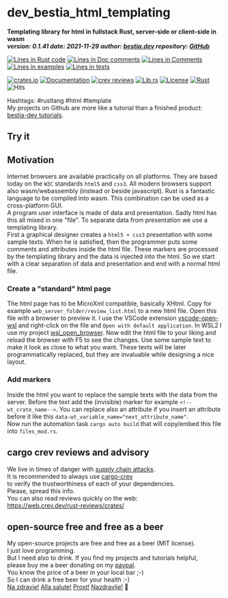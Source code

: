 [comment]: # (auto_md_to_doc_comments segment start A)

# dev_bestia_html_templating

[comment]: # (auto_cargo_toml_to_md start)

**Templating library for html in fullstack Rust, server-side or client-side in wasm**  
***version: 0.1.41  date: 2021-11-29 author: [bestia.dev](https://bestia.dev) repository: [GitHub](https://github.com/bestia-dev/dev_bestia_html_templating)***  

[comment]: # (auto_cargo_toml_to_md end)

[comment]: # (auto_lines_of_code start)
[![Lines in Rust code](https://img.shields.io/badge/Lines_in_Rust-749-green.svg)](https://github.com/bestia-dev/dev_bestia_html_templating/)
[![Lines in Doc comments](https://img.shields.io/badge/Lines_in_Doc_comments-118-blue.svg)](https://github.com/bestia-dev/dev_bestia_html_templating/)
[![Lines in Comments](https://img.shields.io/badge/Lines_in_comments-134-purple.svg)](https://github.com/bestia-dev/dev_bestia_html_templating/)
[![Lines in examples](https://img.shields.io/badge/Lines_in_examples-0-yellow.svg)](https://github.com/bestia-dev/dev_bestia_html_templating/)
[![Lines in tests](https://img.shields.io/badge/Lines_in_tests-95-orange.svg)](https://github.com/bestia-dev/dev_bestia_html_templating/)

[comment]: # (auto_lines_of_code end)

[comment]: # (auto_badges start)

[![crates.io](https://img.shields.io/crates/v/dev_bestia_html_templating.svg)](https://crates.io/crates/dev_bestia_html_templating)
[![Documentation](https://docs.rs/dev_bestia_html_templating/badge.svg)](https://docs.rs/dev_bestia_html_templating/)
[![crev reviews](https://web.crev.dev/rust-reviews/badge/crev_count/dev_bestia_html_templating.svg)](https://web.crev.dev/rust-reviews/crate/dev_bestia_html_templating/)
[![Lib.rs](https://img.shields.io/badge/Lib.rs-rust-orange.svg)](https://lib.rs/crates/dev_bestia_html_templating/)
[![License](https://img.shields.io/badge/license-MIT-blue.svg)](https://github.com/bestia-dev/dev_bestia_html_templating/blob/master/LICENSE)
[![Rust](https://github.com/bestia-dev/dev_bestia_html_templating/workflows/RustAction/badge.svg)](https://github.com/bestia-dev/dev_bestia_html_templating/actions)
![Hits](https://bestia.dev/webpage_hit_counter/get_svg_image/196699503.svg)

[comment]: # (auto_badges end)

Hashtags: #rustlang #html #template  
My projects on Github are more like a tutorial than a finished product: [bestia-dev tutorials](https://github.com/bestia-dev/tutorials_rust_wasm).

## Try it

## Motivation

Internet browsers are available practically on all platforms. They are based today on the `W3C` standards  `html5` and `css3`. All modern browsers support also wasm/webassembly (instead or beside javascript). Rust is a fantastic language to be compiled into wasm. This combination can be used as a cross-platform GUI.  
A program user interface is made of data and presentation. Sadly html has this all mixed in one "file". To separate data from presentation we use a templating library.  
First a graphical designer creates a `html5 + css3` presentation with some sample texts. When he is satisfied, then the programmer puts some comments and attributes inside the html file. These markers are processed by the templating library and the data is injected into the html. So we start with a clear separation of data and presentation and end with a normal html file.  

### Create a "standard" html page

The html page has to be MicroXml compatible, basically XHtml.  Copy for example `web_server_folder/review_list.html` to a new html file. Open this file with a browser to preview it. I use the VSCode extension [vscode-open-wsl](https://marketplace.visualstudio.com/items?itemName=NoThlnG.vscode-open-wsl) and right-click on the file and `Open with default application`. In WSL2 I use my project [wsl_open_browser](https://github.com/bestia-dev/wsl_open_browser). Now edit the html file to your liking and reload the browser with F5 to see the changes. Use some sample text to make it look as close to what you want. These texts will be later programmatically replaced, but they are invaluable while designing a nice layout.

### Add markers

Inside the html you want to replace the sample texts with the data from the server. Before the text add the (invisible) marker for example `<!--wt_crate_name-->`. You can replace also an attribute if you insert an attribute before it like this `data-wt_variable_name="next_attribute_name"`.  
Now run the automation task `cargo auto build` that will copy/embed this file into `files_mod.rs`.  

## cargo crev reviews and advisory

We live in times of danger with [supply chain attacks](https://en.wikipedia.org/wiki/Supply_chain_attack).  
It is recommended to always use [cargo-crev](https://github.com/crev-dev/cargo-crev)  
to verify the trustworthiness of each of your dependencies.  
Please, spread this info.  
You can also read reviews quickly on the web:  
<https://web.crev.dev/rust-reviews/crates/>  

## open-source free and free as a beer

My open-source projects are free and free as a beer (MIT license).  
I just love programming.  
But I need also to drink. If you find my projects and tutorials helpful,  
please buy me a beer donating on my [paypal](https://paypal.me/LucianoBestia).  
You know the price of a beer in your local bar ;-)  
So I can drink a free beer for your health :-)  
[Na zdravje!](https://translate.google.com/?hl=en&sl=sl&tl=en&text=Na%20zdravje&op=translate) [Alla salute!](https://dictionary.cambridge.org/dictionary/italian-english/alla-salute) [Prost!](https://dictionary.cambridge.org/dictionary/german-english/prost) [Nazdravlje!](https://matadornetwork.com/nights/how-to-say-cheers-in-50-languages/) 🍻

[comment]: # (auto_md_to_doc_comments segment end A)
